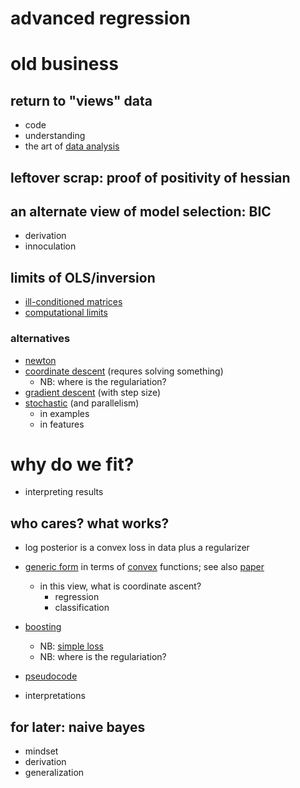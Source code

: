 advanced regression
===

# old business

## return to "views" data

- code
- understanding
- the art of [data analysis](http://projecteuclid.org/euclid.aoms/1177704711)


## leftover scrap: proof of positivity of hessian

## an alternate view of model selection: BIC

- derivation
- innoculation

## limits of OLS/inversion

- [ill-conditioned matrices](http://en.wikipedia.org/wiki/Condition_number#Matrices)
- [computational limits](http://en.wikipedia.org/wiki/Computational_complexity_of_mathematical_operations#Matrix_algebra)

### alternatives

- [newton](http://en.wikipedia.org/wiki/Newton%27s_method_in_optimization)
- [coordinate descent](http://en.wikipedia.org/wiki/Coordinate_descent) (requres solving something)
   + NB: where is the regulariation?
- [gradient descent](http://en.wikipedia.org/wiki/Gradient_descent) (with step size)
- [stochastic](http://en.wikipedia.org/wiki/Stochastic_gradient_descent) (and parallelism)
  + in examples
  + in features

# why do we fit?

- interpreting results

## who cares? what works?

- log posterior is a convex loss in data plus a regularizer
- [generic form](http://web.cse.ohio-state.edu/mlss09/mlss09_talks/5.june-FRI/jordan.pdf) in terms of [convex](http://en.wikipedia.org/wiki/Convex_function#Definition) functions; see also [paper](http://arxiv.org/pdf/math/0510521.pdf)
  + in this view, what is coordinate ascent?
    - regression
    - classification

- [boosting](http://en.wikipedia.org/wiki/Boosting_(machine_learning))
   + NB: [simple loss](http://en.wikipedia.org/wiki/AdaBoost)
   + NB: where is the regulariation?
- [pseudocode](http://en.wikipedia.org/wiki/AdaBoost#Example_Algorithm_.28Discrete_AdaBoost.29)
- interpretations

## for later: naive bayes

- mindset
- derivation
- generalization
